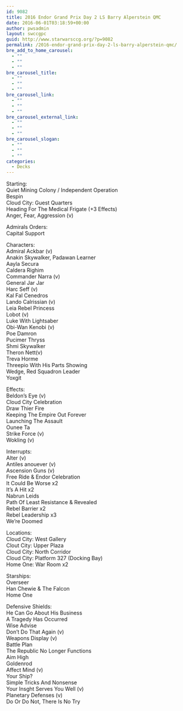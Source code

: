 ```yaml
---
id: 9082
title: 2016 Endor Grand Prix Day 2 LS Barry Alperstein QMC
date: 2016-06-01T03:18:59+00:00
author: pwsadmin
layout: swccgpc
guid: http://www.starwarsccg.org/?p=9082
permalink: /2016-endor-grand-prix-day-2-ls-barry-alperstein-qmc/
bre_add_to_home_carousel:
  - ""
  - ""
  - ""
bre_carousel_title:
  - ""
  - ""
  - ""
bre_carousel_link:
  - ""
  - ""
  - ""
bre_carousel_external_link:
  - ""
  - ""
  - ""
bre_carousel_slogan:
  - ""
  - ""
  - ""
categories:
  - Decks
---
```

Starting:  
Quiet Mining Colony / Independent Operation  
Bespin  
Cloud City: Guest Quarters  
Heading For The Medical Frigate (+3 Effects)  
Anger, Fear, Aggression (v)

Admirals Orders:  
Capital Support

Characters:  
Admiral Ackbar (v)  
Anakin Skywalker, Padawan Learner  
Aayla Secura  
Caldera Righim  
Commander Narra (v)  
General Jar Jar  
Harc Seff (v)  
Kal Fal Cenedros  
Lando Calrissian (v)  
Leia Rebel Princess  
Lobot (v)  
Luke With Lightsaber  
Obi-Wan Kenobi (v)  
Poe Damron  
Pucimer Thryss  
Shmi Skywalker  
Theron Nett(v)  
Treva Horme  
Threepio With His Parts Showing  
Wedge, Red Squadron Leader  
Yoxgit

Effects:  
Beldon&#8217;s Eye (v)  
Cloud City Celebration  
Draw Thier Fire  
Keeping The Empire Out Forever  
Launching The Assault  
Ounee Ta  
Strike Force (v)  
Wokling (v)

Interrupts:  
Alter (v)  
Antiles anouever (v)  
Ascension Guns (v)  
Free Ride & Endor Celebration  
It Could Be Worse x2  
It&#8217;s A Hit x2  
Nabrun Leids  
Path Of Least Resistance & Revealed  
Rebel Barrier x2  
Rebel Leadership x3  
We&#8217;re Doomed

Locations:  
Cloud City: West Gallery  
Clout City: Upper Plaza  
Cloud City: North Corridor  
Cloud City: Platform 327 (Docking Bay)  
Home One: War Room x2

Starships:  
Overseer  
Han Chewie & The Falcon  
Home One

Defensive Shields:  
He Can Go About His Business  
A Tragedy Has Occurred  
Wise Advise  
Don&#8217;t Do That Again (v)  
Weapons Display (v)  
Battle Plan  
The Republic No Longer Functions  
Aim High  
Goldenrod  
Affect Mind (v)  
Your Ship?  
Simple Tricks And Nonsense  
Your Insght Serves You Well (v)  
Planetary Defenses (v)  
Do Or Do Not, There Is No Try